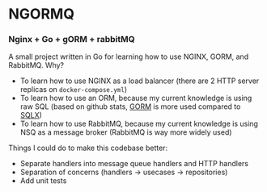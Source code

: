 # NGORMQ
### Nginx + Go + gORM + rabbitMQ

A small project written in Go for learning how to use NGINX, GORM, and RabbitMQ. Why?

- To learn how to use NGINX as a load balancer (there are 2 HTTP server replicas on `docker-compose.yml`)
- To learn how to use an ORM, because my current knowledge is using raw SQL (based on github stats, [GORM](https://github.com/go-gorm/gorm) is more used compared to [SQLX](https://github.com/jmoiron/sqlx))
- To learn how to use RabbitMQ, because my current knowledge is using NSQ as a message broker (RabbitMQ is way more widely used)

Things I could do to make this codebase better:
- Separate handlers into message queue handlers and HTTP handlers
- Separation of concerns (handlers -> usecases -> repositories)
- Add unit tests